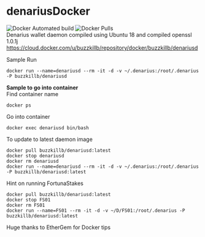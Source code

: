 # denariusDocker
![Docker Automated build](https://img.shields.io/docker/automated/buzzkillb/denariusd.svg) ![Docker Pulls](https://img.shields.io/docker/pulls/buzzkillb/denariusd.svg)  
Denarius wallet daemon compiled using Ubuntu 18 and compiled openssl 1.0.1j  
https://cloud.docker.com/u/buzzkillb/repository/docker/buzzkillb/denariusd

Sample Run  
```
docker run --name=denariusd --rm -it -d -v ~/.denarius:/root/.denarius -P buzzkillb/denariusd
```
**Sample to go into container**  
Find container name  
```
docker ps
```
Go into container  
```
docker exec denariusd bin/bash
```
To update to latest daemon image  
```
docker pull buzzkillb/denariusd:latest
docker stop denariusd
docker rm denariusd
docker run --name=denariusd --rm -it -d -v ~/.denarius:/root/.denarius -P buzzkillb/denariusd:latest
```
Hint on running FortunaStakes  
```
docker pull buzzkillb/denariusd:latest
docker stop FS01
docker rm FS01
docker run --name=FS01 --rm -it -d -v ~/D/FS01:/root/.denarius -P buzzkillb/denariusd:latest
```
Huge thanks to EtherGem for Docker tips
